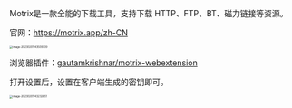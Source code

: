 Motrix是一款全能的下载工具，支持下载 HTTP、FTP、BT、磁力链接等资源。

官网：https://motrix.app/zh-CN

<img src="https://kiwi4814-1256211473.cos.ap-nanjing.myqcloud.com/img/image-20230201143509709.webp" alt="image-20230201143509709" style="zoom: 33%;" />

浏览器插件：[gautamkrishnar/motrix-webextension](https://github.com/gautamkrishnar/motrix-webextension)

打开设置后，设置在客户端生成的密钥即可。

<img src="https://kiwi4814-1256211473.cos.ap-nanjing.myqcloud.com/img/image-20230201143232651.webp" alt="image-20230201143232651" style="zoom:33%;" />
